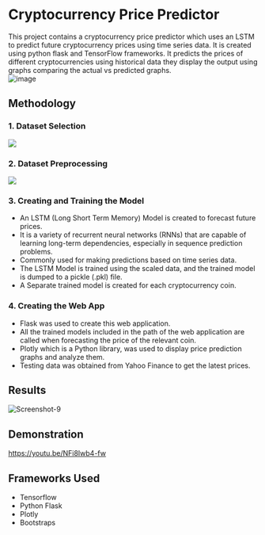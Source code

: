 # Cryptocurrency Price Predictor

This project contains a cryptocurrency price predictor which uses an LSTM to predict future cryptocurrency prices using time series data. It is created using python flask and TensorFlow frameworks. It predicts the prices of different cryptocurrencies using historical data they display the output using graphs comparing the actual vs predicted graphs.
<be><br>
<img src="https://i.ibb.co/G05XDxF/image.png" alt="image" border="0">
<br>
## Methodology
### 1. Dataset Selection
<img src="https://github.com/vinz3y/crypto-price-predictor/assets/68130377/4ed68d14-cbb7-423b-a685-5f8f601cc824"  border="0">

### 2. Dataset Preprocessing
<img src="https://github.com/vinz3y/crypto-price-predictor/assets/68130377/26c66345-4feb-49de-946d-d047c009bf76"  border="0">

### 3. Creating and Training the Model
* An LSTM (Long Short Term Memory) Model is created to forecast future prices.<br>
* It is a variety of recurrent neural networks (RNNs) that are capable of learning long-term dependencies, especially in sequence prediction problems.<br>
* Commonly used for making predictions based on time series data.<br>
* The LSTM Model is trained using the scaled data, and the trained model is dumped to a pickle (.pkl) file.<br>
* A Separate trained model is created for each cryptocurrency coin.<br>

### 4. Creating the Web App
* Flask was used to create this web application.<br>
* All the trained models included in the path of the web application are called when forecasting the price of the relevant coin.<br>
* Plotly which is a Python library, was used to display price prediction graphs and analyze them.<br>
* Testing data was obtained from Yahoo Finance to get the latest prices.

## Results
<img src="https://i.ibb.co/JtYxMwS/Screenshot-9.png" alt="Screenshot-9" border="0">

## Demonstration
https://youtu.be/NFi8Iwb4-fw

## Frameworks Used
* Tensorflow<br>
* Python Flask<br>
* Plotly<br>
* Bootstraps
